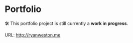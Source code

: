 # Portfolio

🛠 This portfolio project is still currently a **work in progress**.

URL: <http://ryanweston.me>

